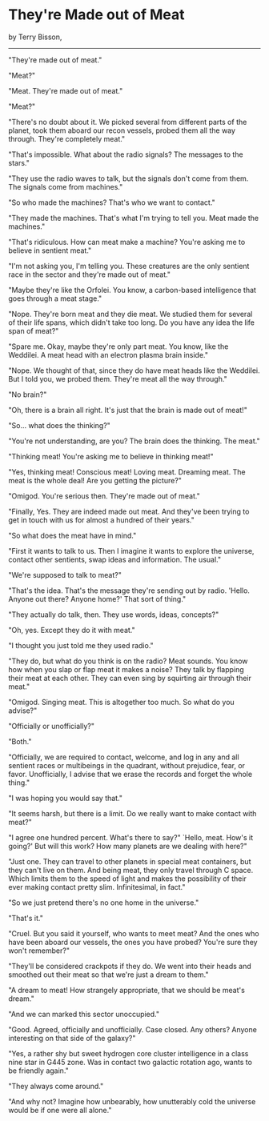 # They're Made out of Meat

by Terry Bisson,

-------

"They're made out of meat."

  "Meat?"

"Meat. They're made out of meat."

  "Meat?"

"There's no doubt about it. We picked several from different parts of the planet, took them aboard our recon vessels, probed them all the way through. They're completely meat."

  "That's impossible. What about the radio signals? The messages to the stars."

"They use the radio waves to talk, but the signals don't come from them. The signals come from machines."

  "So who made the machines? That's who we want to contact."

"They made the machines. That's what I'm trying to tell you. Meat made the machines."

  "That's ridiculous. How can meat make a machine? You're asking me to believe in sentient meat."

"I'm not asking you, I'm telling you. These creatures are the only sentient race in the sector and they're made out of meat."

  "Maybe they're like the Orfolei. You know, a carbon-based intelligence that goes through a meat stage."

"Nope. They're born meat and they die meat. We studied them for several of their life spans, which didn't take too long. Do you have any  idea the life span of meat?"

  "Spare me. Okay, maybe they're only part meat. You know, like the Weddilei. A meat head with an electron plasma brain inside."

"Nope. We thought of that, since they do have meat heads like the Weddilei. But I told you, we probed them. They're meat all the way through."

  "No brain?"

"Oh, there is a brain all right. It's just that the brain is made out of meat!"

  "So... what does the thinking?"

"You're not understanding, are you? The brain does the thinking. The meat."

  "Thinking meat! You're asking me to believe in thinking meat!"

"Yes, thinking meat! Conscious meat! Loving meat. Dreaming meat. The meat is the whole deal! Are you getting the picture?"

  "Omigod. You're serious then. They're made out of meat."

"Finally, Yes. They are indeed made out meat. And they've been trying to get in touch with us for almost a hundred of their years."

  "So what does the meat have in mind."

"First it wants to talk to us. Then I imagine it wants to explore the universe, contact other sentients, swap ideas and information. The usual."

  "We're supposed to talk to meat?"

"That's the idea. That's the message they're sending out by radio. 'Hello. Anyone out there? Anyone home?' That sort of thing."

  "They actually do talk, then. They use words, ideas, concepts?"

"Oh, yes. Except they do it with meat."

  "I thought you just told me they used radio."

"They do, but what do you think is on the radio? Meat sounds. You know how when you slap or flap meat it makes a noise? They talk by flapping their meat at each other. They can even sing by squirting air through their meat."

  "Omigod. Singing meat. This is altogether too much. So what do you advise?"

"Officially or unofficially?"

  "Both."

"Officially, we are required to contact, welcome, and log in any and all sentient races or multibeings in the quadrant, without prejudice, fear, or favor. Unofficially, I advise that we erase the records and forget the whole thing."

  "I was hoping you would say that."

"It seems harsh, but there is a limit. Do we really want to make contact with meat?"

  "I agree one hundred percent. What's there to say?" `Hello, meat. How's it going?' But will this work? How many planets are we dealing with here?"

"Just one. They can travel to other planets in special meat containers, but they can't live on them. And being meat, they only travel through C space. Which limits them to the speed of light and makes the possibility of their ever making contact pretty slim. Infinitesimal, in fact."

  "So we just pretend there's no one home in the universe."

"That's it."

  "Cruel. But you said it yourself, who wants to meet meat? And the ones who have been aboard our vessels, the ones you have probed? You're sure they won't remember?"

"They'll be considered crackpots if they do. We went into their heads and smoothed out their meat so that we're just a dream to them."

  "A dream to meat! How strangely appropriate, that we should be meat's dream."

"And we can marked this sector unoccupied."

  "Good. Agreed, officially and unofficially. Case closed. Any others? Anyone interesting on that side of the galaxy?"

"Yes, a rather shy but sweet hydrogen core cluster intelligence in a class nine star in G445 zone. Was in contact two galactic rotation ago, wants to be friendly again."

  "They always come around."

"And why not? Imagine how unbearably, how unutterably cold the universe would be if one were all alone."